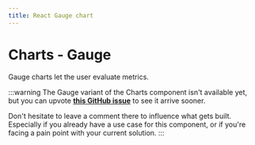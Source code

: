 ```yaml
---
title: React Gauge chart
---
```


# Charts - Gauge

<p class="description">Gauge charts let the user evaluate metrics.</p>

:::warning
The Gauge variant of the Charts component isn't available yet, but you can upvote [**this GitHub issue**](https://github.com/mui/mui-x/issues/2903) to see it arrive sooner.

Don't hesitate to leave a comment there to influence what gets built.
Especially if you already have a use case for this component, or if you're facing a pain point with your current solution.
:::
